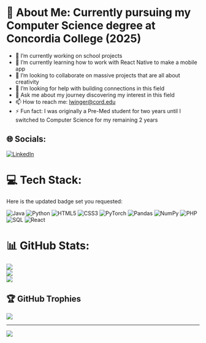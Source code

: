 # 💫 About Me: Currently pursuing my Computer Science degree at Concordia College (2025)
- 🔭 I’m currently working on school projects
- 🌱 I’m currently learning how to work with React Native to make a mobile app
- 👯 I’m looking to collaborate on massive projects that are all about creativity
- 🤔 I’m looking for help with building connections in this field
- 💬 Ask me about my journey discovering my interest in this field
- 📫 How to reach me: lwinger@cord.edu
- ⚡ Fun fact: I was originally a Pre-Med student for two years until I switched to Computer Science for my remaining 2 years

## 🌐 Socials:
[![LinkedIn](https://img.shields.io/badge/LinkedIn-%230077B5.svg?logo=linkedin&logoColor=white)](https://linkedin.com/in/https://www.linkedin.com/in/lucas-winger-3842112a3/) 

# 💻 Tech Stack:
Here is the updated badge set you requested:

![Java](https://img.shields.io/badge/java-%23ED8B00.svg?style=for-the-badge&logo=openjdk&logoColor=white) ![Python](https://img.shields.io/badge/python-3670A0?style=for-the-badge&logo=python&logoColor=ffdd54) ![HTML5](https://img.shields.io/badge/html5-%23E34F26.svg?style=for-the-badge&logo=html5&logoColor=white) ![CSS3](https://img.shields.io/badge/TensorFlow-%23FF6F00.svg?style=for-the-badge&logo=TensorFlow&logoColor=white) ![PyTorch](https://img.shields.io/badge/PyTorch-%23EE4C2C.svg?style=for-the-badge&logo=PyTorch&logoColor=white) ![Pandas](https://img.shields.io/badge/pandas-%23150458.svg?style=for-the-badge&logo=pandas&logoColor=white) ![NumPy](https://img.shields.io/badge/Keras-%23D00000.svg?style=for-the-badge&logo=Keras&logoColor=white) ![PHP](https://img.shields.io/badge/php-%23777BB4.svg?style=for-the-badge&logo=php&logoColor=white) ![SQL](https://img.shields.io/badge/SQL-%2307405E.svg?style=for-the-badge&logo=sql&logoColor=white) ![React](https://img.shields.io/badge/react-%2361DAFB.svg?style=for-the-badge&logo=react&logoColor=black)
# 📊 GitHub Stats: 
![](https://github-readme-stats.vercel.app/api?username=lwinger17&theme=dark&hide_border=false&include_all_commits=false&count_private=false)<br/>
![](https://github-readme-streak-stats.herokuapp.com/?user=lwinger17&theme=dark&hide_border=false)<br/>
![](https://github-readme-stats.vercel.app/api/top-langs/?username=lwinger17&theme=dark&hide_border=false&include_all_commits=false&count_private=false&layout=compact)

## 🏆 GitHub Trophies
![](https://github-profile-trophy.vercel.app/?username=lwinger17&theme=alduin&no-frame=true&no-bg=false&margin-w=4)

---
[![](https://visitcount.itsvg.in/api?id=lwinger17&icon=0&color=0)](https://visitcount.itsvg.in)

